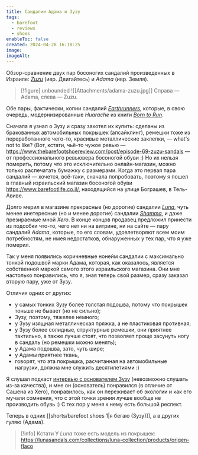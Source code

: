 ```yaml
---
title: Сандалии Адама и Зузу
tags:
  - barefoot
  - reviews
  - shoes
enableToc: false
created: 2024-04-28 16:18:25
image: 
imageAlt:
---
```

Обзор-сравнение двух пар босоногих сандалий произведенных в Израиле: [*Zuzu*](https://en.zuzusandals.com/) (ивр. Двигайтесь) и *Adama* (ивр. Земля).

> [!figure] unbounded
> ![[Attachments/adama-zuzu.jpg]]
> Справа — Adama, слева — Zuzu.

Обе пары, фактически, копии сандалий [*Earthrunners*](https://www.earthrunners.com/pages/about-us), которые, в свою очередь, модернизированные *Huarache* из книги [*Born to Run*](https://www.amazon.com/Born-Run-Hidden-Superathletes-Greatest/dp/B0028TY1D8/?&_encoding=UTF8&tag=fetshme-20&linkCode=ur2&linkId=818de8d506c757d90f2fdb8067b8711b&camp=1789&creative=9325).

Сначала я узнал о Зузу и сразу захотел их купить: сделаны из бракованных автомобильных покрышек (апсайклинг), ремешки тоже из переработанного чего-то, красивые металлические заклепки, — what's not to like? (Вот, кстати, чьё-то чужое ревью — https://www.thebarefootshoereview.com/post/episode-69-zuzu-sandals — от профессионального ревьювера босоногой обуви :) Но их нельзя померить, потому что это исключительно онлайн-магазин, можно только распечатать бумажку с размерами. Когда это первая пара сандалий — хочется, всё-таки, сначала попробовать, поэтому я пошел в главный израильский магазин босоногой обуви https://www.barefootlife.co.il/, находящийся на улице Бограшев, в Тель-Авиве.

Долго мерил в магазине прекрасные (но дорогие) сандалии [*Luna*](https://lunasandals.com/collections/luna-collection), чуть менее инетересные (но и менее дорогие) сандалии [*Shamma*](https://shammasandals.com/collections/running-sandals), и даже презираемые мной *Xero*. В конце концов продавец предложил принести из подсобки что-то, чего нет ни на витрине, ни на сайте — пару сандалий *Adama*, которые, по его словам, удовлетворяют всем моим потребностям, не имея недостатков, обнаруженных у тех пар, что я уже померил.

Так у меня появились коричневные нонейм сандалии с максимально тонкой подошвой марки Адама, которая, как оказалось, является собственной маркой самого этого израильского магазина. Они мне настолько понравились, что я, зная теперь свой размер, сразу заказал вторую пару, уже от Зузу.

Отличия одних от других:
- у самых тонких Зузу более толстая подошва, потому что покрышек тоньше не бывает (но не сильно);
- Зузу, поэтому, тяжелее немного;
- у Зузу изящная металлическая пряжка, а не пластиковая противная;
- у Зузу более солидные, структурные ремешки, они приятнее тактильно, а также лучше стоят, что позволяет проще засунуть ногу в сандаль (но ремешки можно менять);
- у Адама подошва, зато, чуть шире; 
- у Адамы приятнее ткань,
- говорят, что эта покрышка, расчитанная на автомобильные нагрузки, должна мне служить десятилетиями :)

Я слушал подкаст [интервью с основателем Зузу](https://player.fm/series/the-cold-feet-podcast/the-journey-of-creating-a-100-recycled-product-with-zuzu-sandals) (невозможно слушать из-за качества), и мне он (основатель) понравился (в отличие от Сашена из Xero), понравилось, как он переживает об экологии и как его мучали сомнения, что с этой точки зрения лучше вообще не производить обувь :) С тех пор у меня к нему есть большой респект.

Теперь в одних [[shorts/barefoot shoes 1|я бегаю (Зузу)]], а в других гуляю (Адама).

> [!info] Кстати
> У *Luna* тоже есть модель из покрышек: 
> https://lunasandals.com/collections/luna-collection/products/origen-flaco